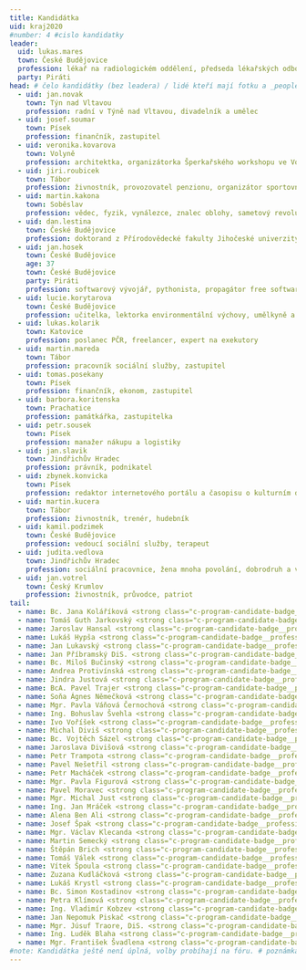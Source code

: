 ```yaml
---
title: Kandidátka
uid: kraj2020
#number: 4 #cislo kandidatky
leader:
  uid: lukas.mares
  town: České Budějovice
  profession: lékař na radiologickém oddělení, předseda lékařských odborů, hráč frisbee
  party: Piráti
head: # čelo kandidátky (bez leadera) / lidé kteří mají fotku a _people/jmeno.md
  - uid: jan.novak
    town: Týn nad Vltavou
    profession: radní v Týně nad Vltavou, divadelník a umělec
  - uid: josef.soumar
    town: Písek
    profession: finančník, zastupitel
  - uid: veronika.kovarova
    town: Volyně
    profession: architektka, organizátorka Šperkařského workshopu ve Volyni,	bojovnice za pestrou krajinu a kvalitní veřejný prostor
  - uid: jiri.roubicek
    town: Tábor
    profession: živnostník, provozovatel penzionu, organizátor sportovních a kulturních akcí, propagátor skateboardingu
  - uid: martin.kakona
    town: Soběslav
    profession: vědec, fyzik, vynálezce, znalec oblohy, sametový revolucionář a konstruktér prvních mikropočítačů
  - uid: dan.lestina
    town: České Budějovice
    profession: doktorand z Přírodovědecké fakulty Jihočeské univerzity, expert na motýle a jiné živočichy
  - uid: jan.hosek
    town: České Budějovice
    age: 37
    town: České Budějovice
    party: Piráti
    profession: softwarový vývojář, pythonista, propagátor free software, datový analytik, amatérský sinolog
  - uid: lucie.korytarova
    town: České Budějovice
    profession: učitelka, lektorka environmentální výchovy, umělkyně a milovnice japonských mečů
  - uid: lukas.kolarik
    town: Katovice
    profession: poslanec PČR, freelancer, expert na exekutory
  - uid: martin.mareda
    town: Tábor
    profession: pracovník sociální služby, zastupitel
  - uid: tomas.posekany
    town: Písek
    profession: finančník, ekonom, zastupitel
  - uid: barbora.koritenska
    town: Prachatice
    profession: památkářka, zastupitelka
  - uid: petr.sousek
    town: Písek
    profession: manažer nákupu a logistiky
  - uid: jan.slavik
    town: Jindřichův Hradec
    profession: právník, podnikatel
  - uid: zbynek.konvicka
    town: Písek
    profession: redaktor internetového portálu a časopisu o kulturním dědictví, pořadatel kulturních akcí, zastupitel
  - uid: martin.kucera
    town: Tábor
    profession: živnostník, trenér, hudebník
  - uid: kamil.podzimek
    town: České Budějovice
    profession: vedoucí sociální služby, terapeut
  - uid: judita.vedlova
    town: Jindřichův Hradec
    profession: sociální pracovnice, žena mnoha povolání, dobrodruh a vizionář
  - uid: jan.votrel
    town: Český Krumlov
    profession: živnostník, průvodce, patriot
tail: 
  - name: Bc. Jana Koláříková <strong class="c-program-candidate-badge__profession">OSVČ, HR manažerka, školitelka vzdělávacích kurzů pro dospělé</strong>
  - name: Tomáš Guth Jarkovský <strong class="c-program-candidate-badge__profession">politický poradce, autor a organizátor rolových her, programátor, analytik</strong>
  - name: Jaroslav Hansal <strong class="c-program-candidate-badge__profession">programátor, jednatel IT a dopravní firmy</strong>
  - name: Lukáš Hypša <strong class="c-program-candidate-badge__profession">student, programátor</strong>
  - name: Jan Lukavský <strong class="c-program-candidate-badge__profession">živnostník, zastupitel</strong>
  - name: Jan Příbramský DiS. <strong class="c-program-candidate-badge__profession">radní, vedoucí výroby a IT</strong>
  - name: Bc. Miloš Bučinský <strong class="c-program-candidate-badge__profession">informatik, fotograf, zastupitel</strong>
  - name: Andrea Protivínská <strong class="c-program-candidate-badge__profession">cukrářka, nyní v domácnosti pečující o osobu blízkou</strong>
  - name: Jindra Justová <strong class="c-program-candidate-badge__profession">operátorka, textařka, aktivistka</strong>
  - name: BcA. Pavel Trajer <strong class="c-program-candidate-badge__profession">OSVČ, zastupitel</strong>
  - name: Soňa Ágnes Němečková <strong class="c-program-candidate-badge__profession">členka výboru pro práva dítěte při vládě ČR</strong>
  - name: Mgr. Pavla Váňová Černochová <strong class="c-program-candidate-badge__profession">vedoucí muzea</strong>
  - name: Ing. Bohuslav Švehla <strong class="c-program-candidate-badge__profession">projektový manažer</strong>
  - name: Ivo Voříšek <strong class="c-program-candidate-badge__profession">manažer, produkční</strong>
  - name: Michal Diviš <strong class="c-program-candidate-badge__profession">účetní, hokejový rozhodčí</strong>
  - name: Bc. Vojtěch Sázel <strong class="c-program-candidate-badge__profession">programátor</strong>
  - name: Jaroslava Divišová <strong class="c-program-candidate-badge__profession">administrativní pracovnice, předsedkyně spolku Klíček Radomyšl</strong>
  - name: Petr Trampota <strong class="c-program-candidate-badge__profession">technik</strong>
  - name: Pavel Nešetřil <strong class="c-program-candidate-badge__profession">key account manager</strong>
  - name: Petr Macháček <strong class="c-program-candidate-badge__profession">student</strong>
  - name: Mgr. Pavla Figurová <strong class="c-program-candidate-badge__profession">učitelka na gymnáziu</strong>
  - name: Pavel Moravec <strong class="c-program-candidate-badge__profession">IT specialista</strong>
  - name: Mgr. Michal Just <strong class="c-program-candidate-badge__profession">zemědělec, pedagog, filosof</strong>
  - name: Ing. Jan Mráček <strong class="c-program-candidate-badge__profession">softwarový architekt</strong>
  - name: Alena Ben Ali <strong class="c-program-candidate-badge__profession">operátor callcentra</strong>
  - name: Josef Špak <strong class="c-program-candidate-badge__profession">programátor, zastupitel</strong> 
  - name: Mgr. Václav Klecanda <strong class="c-program-candidate-badge__profession">programátor, systémový architekt, místostarosta města Tábora</strong>
  - name: Martin Semecký <strong class="c-program-candidate-badge__profession">živnostník</strong>
  - name: Štěpán Brich <strong class="c-program-candidate-badge__profession">student</strong>
  - name: Tomáš Válek <strong class="c-program-candidate-badge__profession">správa sítí a prodej HW</strong>
  - name: Vítek Špoula <strong class="c-program-candidate-badge__profession">student, člen regionálního spolku, judista</strong>
  - name: Zuzana Kudláčková <strong class="c-program-candidate-badge__profession">asistentka poslance, zastupitelka</strong> 
  - name: Lukáš Krystl <strong class="c-program-candidate-badge__profession">designer koupelen a bytových interiérů, házenkář ve 2. lize TJ Lokomotiva České Budějovice</strong>
  - name: Bc. Simon Kostadinov <strong class="c-program-candidate-badge__profession">technolog v jaderné elektrárně, zastupitel</strong>
  - name: Petra Klímová <strong class="c-program-candidate-badge__profession">pracovnice poštovní přepážky</strong>
  - name: Ing. Vladimír Kobzev <strong class="c-program-candidate-badge__profession">progamátor, cestovatel</strong>
  - name: Jan Nepomuk Piskač <strong class="c-program-candidate-badge__profession">Jukeboxer, Nádeník, Pedagog</strong>
  - name: Mgr. Júsuf Traore, DiS. <strong class="c-program-candidate-badge__profession">vedoucí odboru sociálních věcí, zdravotnictví a školství městského úřadu</strong>
  - name: Ing. Luděk Blaha <strong class="c-program-candidate-badge__profession">učitel</strong>
  - name: Mgr. František Švadlena <strong class="c-program-candidate-badge__profession">právník, pořadatel hudebního festivalu</strong>
#note: Kandidátka ještě není úplná, volby probíhají na fóru. # poznámka pod kanidátku
---
```

